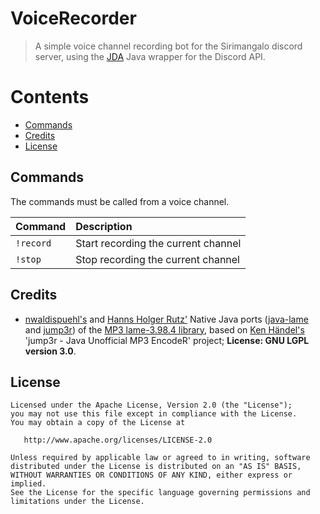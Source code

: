 # VoiceRecorder
> A simple voice channel recording bot for the Sirimangalo discord server, using the [JDA](https://github.com/DV8FromTheWorld/JDA)
> Java wrapper for the Discord API.

<!-- START doctoc generated TOC please keep comment here to allow auto update -->
<!-- DON'T EDIT THIS SECTION, INSTEAD RE-RUN doctoc TO UPDATE -->
# Contents

- [Commands](#commands)
- [Credits](#credits)
- [License](#license)

<!-- END doctoc generated TOC please keep comment here to allow auto update -->

## Commands

The commands must be called from a voice channel.

|                   Command                   |                                      Description                                              |
|:--------------------------------------------|:----------------------------------------------------------------------------------------------|
| `!record`                                   | Start recording the current channel                                                           |
| `!stop`                                     | Stop recording the current channel                                                            |

## Credits

- [nwaldispuehl's](https://github.com/nwaldispuehl) and [Hanns Holger Rutz'](https://github.com/Sciss) Native Java ports 
([java-lame](https://github.com/nwaldispuehl/java-lame) and [jump3r](https://github.com/Sciss/jump3r)) 
of the [MP3 lame-3.98.4 library](https://svn.code.sf.net/p/lame/svn/trunk/lame),
based on [Ken Händel's](https://sourceforge.net/u/kenchis/profile/) 'jump3r - Java Unofficial MP3 EncodeR' project; 
**License: GNU LGPL version 3.0**.

## License

```
Licensed under the Apache License, Version 2.0 (the "License");
you may not use this file except in compliance with the License.
You may obtain a copy of the License at

   http://www.apache.org/licenses/LICENSE-2.0

Unless required by applicable law or agreed to in writing, software
distributed under the License is distributed on an "AS IS" BASIS,
WITHOUT WARRANTIES OR CONDITIONS OF ANY KIND, either express or implied.
See the License for the specific language governing permissions and
limitations under the License.
```
